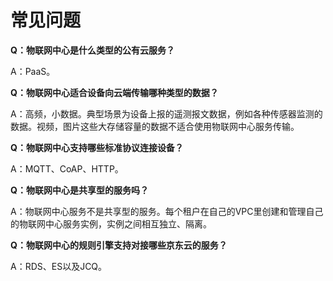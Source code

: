 # 常见问题

**Q：物联网中心是什么类型的公有云服务？**

A：PaaS。


**Q：物联网中心适合设备向云端传输哪种类型的数据？**

A：高频，小数据。典型场景为设备上报的遥测报文数据，例如各种传感器监测的数据。视频，图片这些大存储容量的数据不适合使用物联网中心服务传输。


**Q：物联网中心支持哪些标准协议连接设备？**

A：MQTT、CoAP、HTTP。

**Q：物联网中心是共享型的服务吗？**

A：物联网中心服务不是共享型的服务。每个租户在自己的VPC里创建和管理自己的物联网中心服务实例，实例之间相互独立、隔离。

   
**Q：物联网中心的规则引擎支持对接哪些京东云的服务？**

A：RDS、ES以及JCQ。


